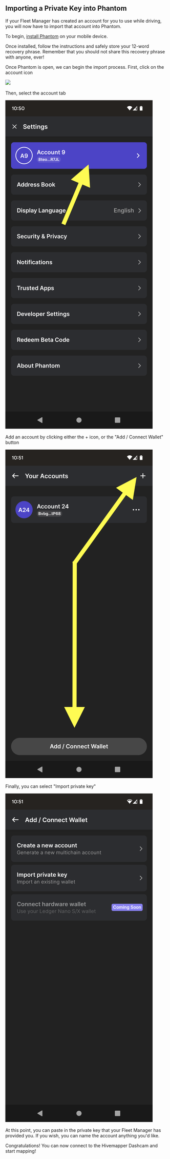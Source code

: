 ## Importing a Private Key into Phantom

If your Fleet Manager has created an account for you to use while driving, you will now have to import that account into Phantom. 

To begin, [install Phantom](https://phantom.app/download) on your mobile device.

Once installed, follow the instructions and safely store your 12-word recovery phrase. Remember that you should not share this recovery phrase with anyone, ever!

Once Phantom is open, we can begin the import process. 
First, click on the account icon

<img src=Create-Accounts/28.png, height="250">

Then, select the account tab

<img src=Create-Accounts/29.png>

Add an account by clicking either the + icon, or the "Add / Connect Wallet" button

<img src=Create-Accounts/30.png>

Finally, you can select "Import private key"

<img src=Create-Accounts/31.png>

At this point, you can paste in the private key that your Fleet Manager has provided you. If you wish, you can name the account anything you'd like.

Congratulations! You can now connect to the Hivemapper Dashcam and start mapping!
